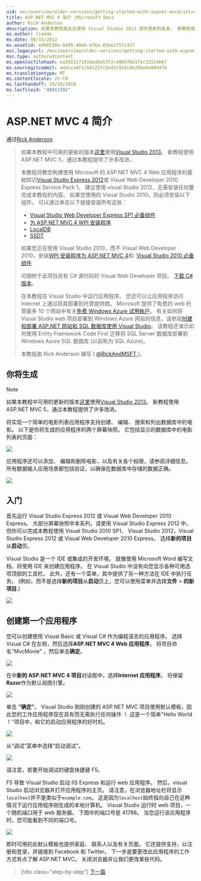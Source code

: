 ```yaml
---
uid: mvc/overview/older-versions/getting-started-with-aspnet-mvc4/intro-to-aspnet-mvc-4
title: ASP.NET MVC 4 简介 |Microsoft Docs
author: Rick-Anderson
description: 如果本教程是此处使用 Visual Studio 2013 提供更新的版本。 新教程使用 ASP.NET MVC 5，可获得许多改进通过 t...
ms.author: riande
ms.date: 08/15/2012
ms.assetid: ed66530a-04d5-49eb-b76a-85be1f57c437
msc.legacyurl: /mvc/overview/older-versions/getting-started-with-aspnet-mvc4/intro-to-aspnet-mvc-4
msc.type: authoredcontent
ms.openlocfilehash: ea3d1517192ded0e5372c49897bb1fec33324b6f
ms.sourcegitcommit: a4dcca4f1cb81227c5ed3c92dc0e28be6e99447b
ms.translationtype: MT
ms.contentlocale: zh-CN
ms.lasthandoff: 10/10/2018
ms.locfileid: "48912392"
---
```

<a name="intro-to-aspnet-mvc-4"></a>ASP.NET MVC 4 简介
====================
通过[Rick Anderson]((https://twitter.com/RickAndMSFT))

> 如果本教程中可用的更新的版本[这里](../../getting-started/introduction/getting-started.md)使用[Visual Studio 2013](https://my.visualstudio.com/Downloads?q=visual%20studio%202013)。 新教程使用 ASP.NET MVC 5，通过本教程提供了许多改进。
>
> 本教程将教您构建使用 Microsoft 的 ASP.NET MVC 4 Web 应用程序的基础知识[Visual Studio Express 2012](https://www.microsoft.com/visualstudio/11/products/express)或 Visual Web Developer 2010 Express Service Pack 1。 建议使用 visual Studio 2012，无需安装任何要完成本教程的内容。 如果您使用的 Visual Studio 2010，则必须安装以下组件。 可以通过单击以下链接安装所有这些：
>
> - [Visual Studio Web Developer Express SP1 必备组件](https://www.microsoft.com/web/gallery/install.aspx?appid=VWD2010SP1Pack)
> - [为 ASP.NET MVC 4 WPI 安装程序](https://go.microsoft.com/fwlink/?LinkId=243392)
> - [LocalDB](https://www.microsoft.com/web/gallery/install.aspx?appid=SQLLocalDBOnly_11_0)
> - [SSDT](https://blogs.msdn.com/b/rickandy/archive/2012/08/02/installing-and-using-sql-server-data-tools-ssdt-on-visual-studio-2010-and-vwd.aspx)
>
> 如果您正在使用 Visual Studio 2010，而不 Visual Web Developer 2010，安装[WPI 安装程序为 ASP.NET MVC 4](https://go.microsoft.com/fwlink/?LinkId=243392)和: [Visual Studio 2010 必备组件](https://www.microsoft.com/web/gallery/install.aspx?appsxml=&amp;appid=VS2010SP1Pack)
>
> 可随附于此项目具有 C# 源代码的 Visual Web Developer 项目。 [下载 C# 版本](https://code.msdn.microsoft.com/Intro-to-ASPNET-MVC-4-61d0219d/file/114480/1/MvcMovie.zip)。
>
> 在本教程在 Visual Studio 中运行应用程序。 您还可以让应用程序访问 Internet 上通过将其部署到托管提供商。 Microsoft 提供了免费的 web 托管最多 10 个网站中有关[免费 Windows Azure 试用帐户](https://www.windowsazure.com/pricing/free-trial/?WT.mc_id=A443DD604)。 有关如何将 Visual Studio web 项目部署到 Windows Azure 网站的信息，请参阅[创建和部署 ASP.NET 网站和 SQL 数据库使用 Visual Studio](https://docs.microsoft.com/dotnet/azure/)。 该教程还演示如何使用 Entity Framework Code First 迁移将 SQL Server 数据库部署到 Windows Azure SQL 数据库 (以前称为 SQL Azure)。
>
> 本教程由 Rick Anderson 编写 ( [ @RickAndMSFT ](https://twitter.com/#!/RickAndMSFT) )。


## <a name="what-youll-build"></a>你将生成

> [!NOTE]
> 如果本教程中可用的更新的版本[这里](../../getting-started/introduction/getting-started.md)使用[Visual Studio 2013](https://my.visualstudio.com/Downloads?q=visual%20studio%202013)。 新教程使用 ASP.NET MVC 5，通过本教程提供了许多改进。


将实现一个简单的电影列表应用程序支持创建、 编辑、 搜索和列出数据库中的电影。 以下是你将生成的应用程序的两个屏幕快照。 它包括显示的数据库中的电影列表的页面：

![](intro-to-aspnet-mvc-4/_static/image1.png)

应用程序还可以添加、 编辑和删除电影，以及有关各个权限，请参阅详细信息。 所有数据输入应用场景都包括验证，以确保在数据库中存储的数据正确。

![](intro-to-aspnet-mvc-4/_static/image2.png)

## <a name="getting-started"></a>入门

首先运行 Visual Studio Express 2012 或 Visual Web Developer 2010 Express。 大部分屏幕快照中本系列，请使用 Visual Studio Express 2012 中，但你可以完成本教程使用 Visual Studio 2010 SP1、 Visual Studio 2012，Visual Studio Express 2012 或 Visual Web Developer 2010 Express。 选择**新的项目**从**启动**页。

Visual Studio 是一个 IDE 或集成的开发环境。 就像使用 Microsoft Word 编写文档，将使用 IDE 来创建应用程序。 在 Visual Studio 中没有向您显示各种可用选项顶部的工具栏。 此外，还有一个菜单，其中提供了另一种方法在 IDE 中执行任务。 (例如，而不是选择**新的项目**从**启动**页上，您可以使用菜单并选择**文件** &gt; **的新项目**.)

![](intro-to-aspnet-mvc-4/_static/image3.png)

## <a name="creating-your-first-application"></a>创建第一个应用程序

您可以创建使用 Visual Basic 或 Visual C# 作为编程语言的应用程序。 选择 Visual C# 在左侧，然后选择**ASP.NET MVC 4 Web 应用程序**。 将项目命名&quot;MvcMovie&quot; ，然后单击**确定**。

![](intro-to-aspnet-mvc-4/_static/image4.png)

在中**新的 ASP.NET MVC 4 项目**对话框中，选择**Internet 应用程序**。 将保留**Razor**作为默认视图引擎。

![](intro-to-aspnet-mvc-4/_static/image5.png)

单击 **“确定”**。 Visual Studio 刚刚创建的 ASP.NET MVC 项目使用默认模板，因此您的工作应用程序现在具有而无需执行任何操作 ！ 这是一个简单&quot;Hello World ！&quot;项目中，和它的启动应用程序的好时机。

![](intro-to-aspnet-mvc-4/_static/image6.png)

从“调试”菜单中选择“启动调试”。

![](intro-to-aspnet-mvc-4/_static/image7.png)

请注意，若要开始调试的键盘快捷键 F5。

F5 导致 Visual Studio 启动 IIS Express 和运行 web 应用程序。 然后，visual Studio 启动浏览器并打开应用程序的主页。 请注意，在浏览器地址栏将显示`localhost`并不是类似于`example.com`。 这是因为`localhost`始终指向自己在这种情况下运行应用程序刚生成的本地计算机。 Visual Studio 运行时 web 项目，一个随机端口用于 web 服务器。 下图中的端口号是 41788。 当您运行该应用程序时，您可能看到不同的端口号。

![](intro-to-aspnet-mvc-4/_static/image8.png)

即时可用的此默认模板也提供家庭、 联系人以及有关页面。 它还提供支持，以注册和登录，并链接到 Facebook 和 Twitter。 下一步是要更改此应用程序的工作方式有点了解 ASP.NET MVC。 关闭浏览器并让我们更改某些代码。

> [!div class="step-by-step"]
> [下一篇](adding-a-controller.md)
